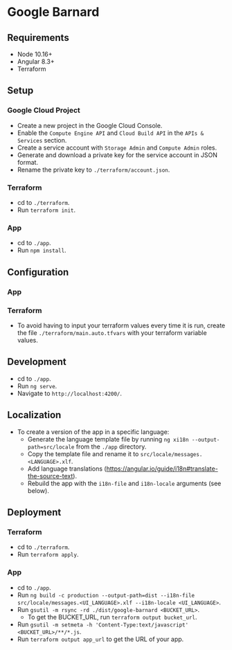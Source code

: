 # Google Barnard

## Requirements

* Node 10.16+
* Angular 8.3+
* Terraform

## Setup

### Google Cloud Project

* Create a new project in the Google Cloud Console.
* Enable the `Compute Engine API` and `Cloud Build API` in the `APIs & Services` section.
* Create a service account with `Storage Admin` and `Compute Admin` roles.
* Generate and download a private key for the service account in JSON format.
* Rename the private key to `./terraform/account.json`.

### Terraform

* cd to `./terraform`.
* Run `terraform init`.

### App

* cd to `./app`.
* Run `npm install`.

## Configuration

### App

### Terraform

* To avoid having to input your terraform values every time it is run, create the file `./terraform/main.auto.tfvars` with your terraform variable values.

## Development

* cd to `./app`.
* Run `ng serve`.
* Navigate to `http://localhost:4200/`.

## Localization

* To create a version of the app in a specific language:
  * Generate the language template file by running `ng xi18n --output-path=src/locale` from the `./app` directory.
  * Copy the template file and rename it to `src/locale/messages.<LANGUAGE>.xlf`.
  * Add language translations (https://angular.io/guide/i18n#translate-the-source-text).
  * Rebuild the app with the `i18n-file` and `i18n-locale` arguments (see below).

## Deployment

### Terraform

* cd to `./terraform`.
* Run `terraform apply`.

### App

* cd to `./app`.
* Run `ng build -c production --output-path=dist --i18n-file src/locale/messages.<UI_LANGUAGE>.xlf --i18n-locale <UI_LANGUAGE>`.
* Run `gsutil -m rsync -rd ./dist/google-barnard <BUCKET_URL>`.
  * To get the BUCKET_URL, run `terraform output bucket_url`.
* Run `gsutil -m setmeta -h 'Content-Type:text/javascript' <BUCKET_URL>/**/*.js`.
* Run `terraform output app_url` to get the URL of your app.
